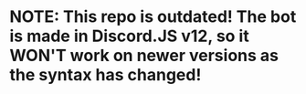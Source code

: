 # NOTE: This repo is outdated! The bot is made in Discord.JS v12, so it WON'T work on newer versions as the syntax has changed!
